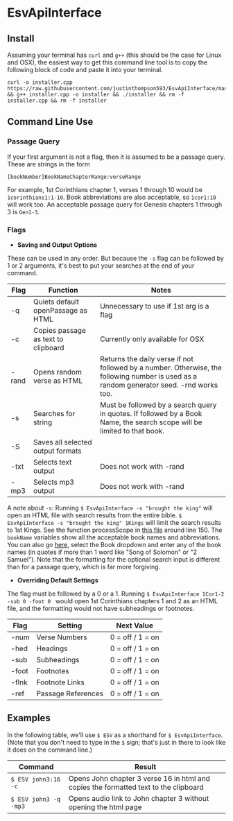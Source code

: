 # EsvApiInterface

## Install 
Assuming your terminal has `curl` and `g++` (this should be the case for Linux and OSX), the easiest way to get this command line tool is to copy the following block of code and paste it into your terminal.
```
curl -o installer.cpp https://raw.githubusercontent.com/justinthompson593/EsvApiInterface/master/Installer/EsvApiInstaller.cpp && g++ installer.cpp -o installer && ./installer && rm -f installer.cpp && rm -f installer
```

## Command Line Use

### Passage Query

If your first argument is not a flag, then it is assumed to be a passage query. These are strings in the form 
```
[bookNumber]BookNameChapterRange:verseRange
```
For example, 1st Corinthians chapter 1, verses 1 through 10 would be `1corinthians1:1-10`. Book abbreviations are also acceptable, so `1cor1:10` will work too. An acceptable passage query for Genesis chapters 1 through 3 is `Gen1-3`.  


### Flags

* **Saving and Output Options** 

These can be used in any order. But because the `-s` flag can be followed by 1 or 2 arguments, it's best to put your searches at the end of your command.  

Flag | Function | Notes
---- | -------- | -----
-q | Quiets default openPassage as HTML | Unnecessary to use if 1st arg is a flag
-c | Copies passage as text to clipboard | Currently only available for OSX
-rand | Opens random verse as HTML | Returns the daily verse if not followed by a number. Otherwise, the following number is used as a random generator seed. -rnd works too.
-s | Searches for string | Must be followed by a search query in quotes. If followed by a Book Name, the search scope will be limited to that book.
-S | Saves all selected output formats |  
-txt | Selects text  output | Does not work with -rand
-mp3 | Selects mp3  output| Does not work with -rand

A note about `-s`: Running `$ EsvApiInterface -s "brought the king"` will open an HTML file with search results from the entire bible. `$ EsvApiInterface -s "brought the king" 1Kings` will limit the search results to 1st Kings. See the function processScope in [this file](https://github.com/justinthompson593/EsvApiInterface/blob/master/EsvApiInterface/EsvApiInterface.cpp) around line 150. The `bookName` variables show all the acceptable book names and abbreviations. You can also go [here](https://www.esv.org/search/?q=advanced), select the Book dropdown and enter any of the book names (in quotes if more than 1 word like "Song of Solomon" or "2 Samuel"). Note that the formatting for the optional search input is different than for a passage query, which is far more forgiving.

* **Overriding Default Settings** 

The flag must be followed by a 0 or a 1. Running `$ EsvApiInterface 1Cor1-2 -sub 0 -foot 0 ` would open 1st Corinthians chapters 1 and 2 as an HTML file, and the formatting would not have subheadings or footnotes.

Flag | Setting | Next Value
---- | -------- | -----
-num | Verse Numbers | 0 = off / 1 = on
-hed | Headings | 0 = off / 1 = on
-sub | Subheadings | 0 = off / 1 = on
-foot | Footnotes | 0 = off / 1 = on  
-flnk | Footnote Links | 0 = off / 1 = on
-ref | Passage References | 0 = off / 1 = on

## Examples 

In the following table, we'll use `$ ESV` as a shorthand for `$ EsvApiInterface`. (Note that you don't need to type in the `$` sign; that's just in there to look like it does on the command line.)

Command | Result
------- | ------
`$ ESV john3:16 -c` | Opens John chapter 3 verse 16 in html and copies the formatted text to the clipboard
`$ ESV john3 -q -mp3` | Opens audio link to John chapter 3 without opening the html page 
